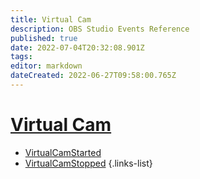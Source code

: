 ```yaml
---
title: Virtual Cam
description: OBS Studio Events Reference
published: true
date: 2022-07-04T20:32:08.901Z
tags:
editor: markdown
dateCreated: 2022-06-27T09:58:00.765Z
---
```


# [Virtual Cam](/en/Broadcasters/OBS/Events)
* [VirtualCamStarted](/en/Integrations/OBS/OBS-Events/Virtual-Cam/VirtualCamStarted)
* [VirtualCamStopped](/en/Integrations/OBS/OBS-Events/Virtual-Cam/VirtualCamStopped)
{.links-list}